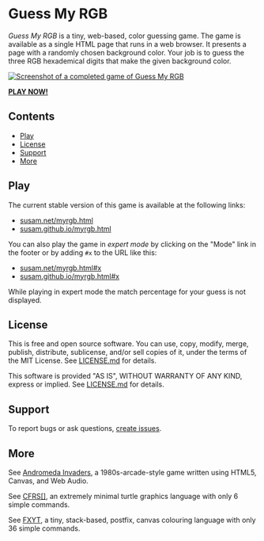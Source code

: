 Guess My RGB
============

*Guess My RGB* is a tiny, web-based, color guessing game.  The game is
available as a single HTML page that runs in a web browser.  It
presents a page with a randomly chosen background color.  Your job is
to guess the three RGB hexademical digits that make the given
background color.

[![Screenshot of a completed game of Guess My RGB][IMG1]][PLAY1]

**[PLAY NOW!][PLAY1]**

[PLAY1]: https://susam.net/myrgb.html
[IMG1]: https://susam.github.io/blob/img/myrgb/myrgb-0.1.0.png


Contents
--------

* [Play](#play)
* [License](#license)
* [Support](#support)
* [More](#more)


Play
----

The current stable version of this game is available at the following
links:

* [susam.net/myrgb.html][PLAY1]
* [susam.github.io/myrgb.html][PLAY2]

You can also play the game in *expert mode* by clicking on the "Mode"
link in the footer or by adding `#x` to the URL like this:

* [susam.net/myrgb.html#x][PLAY4]
* [susam.github.io/myrgb.html#x][PLAY5]

While playing in expert mode the match percentage for your guess is
not displayed.

[PLAY1]: https://susam.net/myrgb.html
[PLAY2]: https://susam.github.io/myrgb.html
[PLAY3]: https://susam.github.io/myrgb/myrgb.html

[PLAY4]: https://susam.net/myrgb.html#x
[PLAY5]: https://susam.github.io/myrgb.html#x
[PLAY6]: https://susam.github.io/myrgb/myrgb.html#x


License
-------

This is free and open source software.  You can use, copy, modify,
merge, publish, distribute, sublicense, and/or sell copies of it,
under the terms of the MIT License. See [LICENSE.md][L] for details.

This software is provided "AS IS", WITHOUT WARRANTY OF ANY KIND,
express or implied. See [LICENSE.md][L] for details.

[L]: LICENSE.md


Support
-------

To report bugs or ask questions, [create issues][ISSUES].

[ISSUES]: https://github.com/susam/myrgb/issues


More
----

See [Andromeda Invaders](https://github.com/susam/invaders), a
1980s-arcade-style game written using HTML5, Canvas, and Web Audio.

See [CFRS[]](https://github.com/susam/cfrs), an extremely minimal
turtle graphics language with only 6 simple commands.

See [FXYT](https://github.com/susam/fxyt), a tiny, stack-based,
postfix, canvas colouring language with only 36 simple commands.

<!--
Release Checklist
-----------------

- Update version in package.json.
- Update version in HTML (1 place).
- Update copyright in HTML (1 place).
- Update copyright in LICENSE.md.
- Disable logging.
- Update CHANGES.md.
- Run: npm run lint
- Run: git status; git add -p
- Run: VERSION=<VERSION>
- Run: git commit -em "Set version to $VERSION"
- Run: git tag $VERSION -m "Guess My RGB $VERSION"
- Run: git push origin main $VERSION


Screenshot
----------

- Set web browser size to 1600x1200.
- Go to web browser console and enter: setGame(15, 12, 9)
- Enter: 776, 996, C96, FC9
-->
